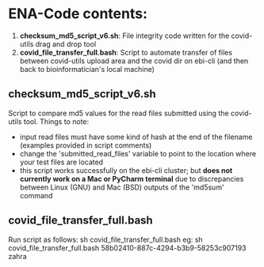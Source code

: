 # ENA-Code contents:
1. **checksum_md5_script_v6.sh**: File integrity code written for the covid-utils drag and drop tool
2. **covid_file_transfer_full.bash**: Script to automate transfer of files between covid-utils upload area and the covid dir on ebi-cli (and then back to bioinformatician's local machine)

## checksum_md5_script_v6.sh
Script to compare md5 values for the read files submitted using the covid-utils tool.
Things to note:
- input read files must have some kind of hash at the end of the filename (examples provided in script comments) 
- change the 'submitted_read_files' variable to point to the location where your test files are located
- this script works successfully on the ebi-cli cluster; but **does not currently work on a Mac or PyCharm terminal** due to discrepancies between Linux (GNU) and Mac (BSD) outputs of the 'md5sum' command

## covid_file_transfer_full.bash
Run script as follows: sh covid_file_transfer_full.bash <UUID> <username>  eg: sh covid_file_transfer_full.bash 58b02410-887c-4294-b3b9-58253c907193 zahra
